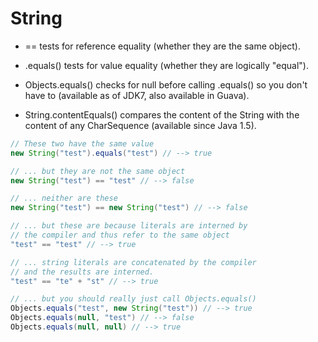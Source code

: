 # String

- == tests for reference equality (whether they are the same object).

- .equals() tests for value equality (whether they are logically "equal").

- Objects.equals() checks for null before calling .equals() so you don't have to (available as of JDK7, also available in Guava).

- String.contentEquals() compares the content of the String with the content of any CharSequence (available since Java 1.5).


```java
// These two have the same value
new String("test").equals("test") // --> true 

// ... but they are not the same object
new String("test") == "test" // --> false 

// ... neither are these
new String("test") == new String("test") // --> false 

// ... but these are because literals are interned by 
// the compiler and thus refer to the same object
"test" == "test" // --> true 

// ... string literals are concatenated by the compiler
// and the results are interned.
"test" == "te" + "st" // --> true

// ... but you should really just call Objects.equals()
Objects.equals("test", new String("test")) // --> true
Objects.equals(null, "test") // --> false
Objects.equals(null, null) // --> true
```
